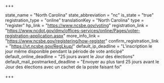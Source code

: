 +++

state_name = "North Carolina"
state_abbreviation = "nc"
is_state = "true"
registration_type = "online"
translationKey = "North Carolina"
type = "register"
hp_link = "https://www.ncsbe.gov/voting"
registration_link = "https://www.ncdot.gov/dmv/offices-services/online/Pages/voter-registration-application.aspx"
more_info_link = "https://www.ncsbe.gov/registering/how-register"
confirm_registration_link = "https://vt.ncsbe.gov/RegLkup/"
default_ip_deadline = "L'inscription le jour même disponible pendant la période de vote anticipé"
default_online_deadline = "25 jours avant le Jour des élections"
default_mail_postmarked_deadline = "Envoyer au plus tard 25 jours avant le Jour des élections avec un cachet de la poste faisant foi"

+++